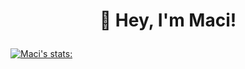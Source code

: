 # <p align="center"> 👾 Hey, I'm Maci! </p>

[![Maci's stats:](https://github-readme-stats.vercel.app/api?username=macithemoose&hide_rank=True)](https://github.com/anuraghazra/github-readme-stats)

